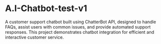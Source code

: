 # A.I-Chatbot-test-v1
A customer support chatbot built using ChatterBot API, designed to handle FAQs, assist users with common issues, and provide automated support responses. This project demonstrates chatbot integration for efficient and interactive customer service.
